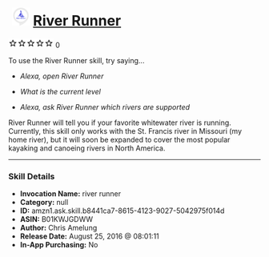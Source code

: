 # &nbsp;<img src="skill_icon" alt="River Runner icon" width="36"> [River Runner](http://alexa.amazon.com/#skills/amzn1.ask.skill.b8441ca7-8615-4123-9027-5042975f014d)
![0 stars](../../images/ic_star_border_black_18dp_1x.png)![0 stars](../../images/ic_star_border_black_18dp_1x.png)![0 stars](../../images/ic_star_border_black_18dp_1x.png)![0 stars](../../images/ic_star_border_black_18dp_1x.png)![0 stars](../../images/ic_star_border_black_18dp_1x.png) 0

To use the River Runner skill, try saying...

* *Alexa, open River Runner*

* *What is the current level*

* *Alexa, ask River Runner which rivers are supported*

River Runner will tell you if your favorite whitewater river is running. Currently, this skill only works with the St. Francis river in Missouri (my home river), but it will soon be expanded to cover the most popular kayaking and canoeing rivers in North America.

***

### Skill Details

* **Invocation Name:** river runner
* **Category:** null
* **ID:** amzn1.ask.skill.b8441ca7-8615-4123-9027-5042975f014d
* **ASIN:** B01KWJGDWW
* **Author:** Chris Amelung
* **Release Date:** August 25, 2016 @ 08:01:11
* **In-App Purchasing:** No
